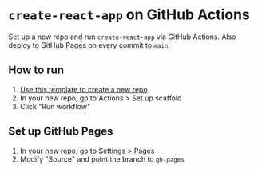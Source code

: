 # `create-react-app` on GitHub Actions

Set up a new repo and run `create-react-app` via GitHub Actions. Also deploy to GitHub Pages on every commit to `main`.

## How to run

1. [Use this template to create a new repo](https://github.com/compulim/template-create-react-app/generate)
1. In your new repo, go to Actions > Set up scaffold
1. Click "Run workflow"

## Set up GitHub Pages

1. In your new repo, go to Settings > Pages
1. Modify "Source" and point the branch to `gh-pages`
